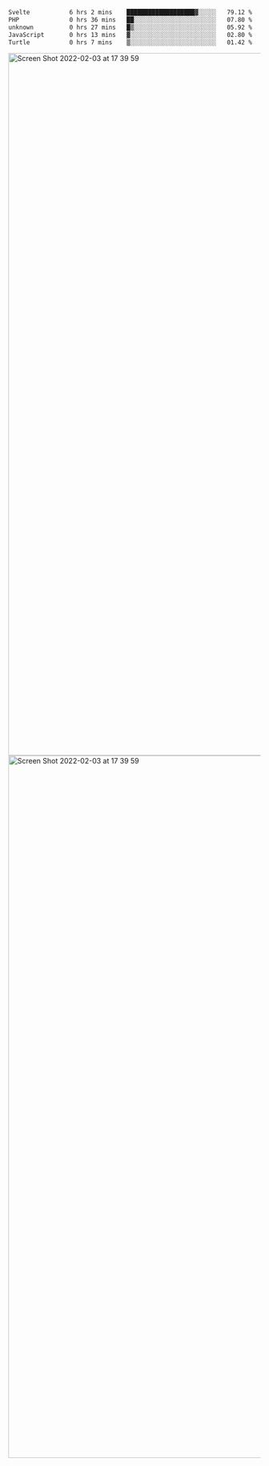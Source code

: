 <!--START_SECTION:waka-->

```txt
Svelte           6 hrs 2 mins    ███████████████████▓░░░░░   79.12 %
PHP              0 hrs 36 mins   ██░░░░░░░░░░░░░░░░░░░░░░░   07.80 %
unknown          0 hrs 27 mins   █▒░░░░░░░░░░░░░░░░░░░░░░░   05.92 %
JavaScript       0 hrs 13 mins   ▓░░░░░░░░░░░░░░░░░░░░░░░░   02.80 %
Turtle           0 hrs 7 mins    ▒░░░░░░░░░░░░░░░░░░░░░░░░   01.42 %
```

<!--END_SECTION:waka-->

<img width="1400" alt="Screen Shot 2022-02-03 at 17 39 59" src="https://user-images.githubusercontent.com/45716542/152387304-f2b60485-53a6-4f4b-a818-5cefb1b0c0ae.png">
<img width="1400" alt="Screen Shot 2022-02-03 at 17 39 59" src="https://user-images.githubusercontent.com/45716542/152387273-ea5cdf21-2a45-44da-8bef-00c1763b1d42.png">
